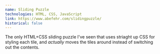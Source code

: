 ```yaml
---
name: Sliding Puzzle
technologies: HTML, CSS, JavaScript
link: https://www.abefehr.com/slidingpuzzle/
historical: false
---
```


The only HTML+CSS sliding puzzle I've seen that uses striaght up CSS for styling each tile, and _actually_ moves the tiles around instead of switching out the contents.
